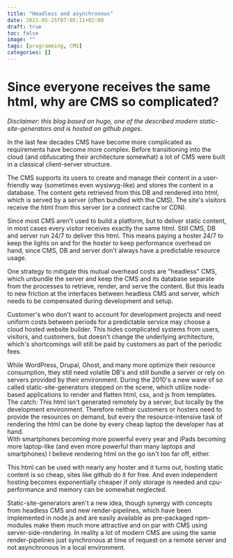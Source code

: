 ```yaml
---
title: "Headless and asynchronous"
date: 2021-05-25T07:05:11+02:00
draft: true
toc: false
image: ""
tags: [programming, CMS]
categories: []
---
```


# Since everyone receives the same html, why are CMS so complicated?
<!--more-->
*Disclaimer: this blog based on hugo, one of the described modern static-site-generators and is hosted on github pages.*

In the last few decades CMS have become more complicated as requirements have become more complex. Before transitioning into the cloud (and obfuscating their architecture somewhat) a lot of CMS were built in a classical client-server structure.

The CMS supports its users to create and manage their content in a user-friendly way (sometimes even wysiwyg-like) and stores the content in a database. The content gets retrieved from this DB and rendered into html, which is served by a server (often bundled with the CMS). The site's visitors receive the html from this server (or a connect cache or CDN).

Since most CMS aren't used to build a platform, but to deliver static content, in most cases every visitor receives exactly the same html. Still CMS, DB and server run 24/7 to deliver this html. This means paying a hoster 24/7 to keep the lights on and for the hoster to keep performance overhead on hand, since CMS, DB and server don't always have a predictable resource usage.

One strategy to mitigate this mutual overhead costs are "headless" CMS, which unbundle the server and keep the CMS and its database separate from the processes to retrieve, render, and serve the content. But this leads to new friction at the interfaces between headless CMS and server, which needs to be compensated during development and setup.

Customer's who don't want to account for development projects and need uniform costs between periods for a predictable service may choose a cloud hosted website builder. This hides complicated systems from users, visitors, and customers, but doesn't change the underlying architecture, which's shortcomings will still be paid by customers as part of the periodic fees.

While WordPress, Drupal, Ghost, and many more optimize their resource consumption, they still need volatile DB's and still bundle a server or rely on servers provided by their environment. During the 2010's a new wave of so called static-site-generators stepped on the scene, which utilize node-based applications to render and flatten html, css, and js from templates. The catch: This html isn't generated remotely by a server, but locally by the development environment. Therefore neither customers or hosters need to provide the resources on demand, but every the resource-intensive task of rendering the html can be done by every cheap laptop the developer has at hand.<br />
With smartphones becoming more powerful every year and iPads becoming more laptop-like (and even more powerful than many laptops and smartphones) I believe rendering html on the go isn't too far off, either.

This html can be used with nearly any hoster and it turns out, hosting static content is so cheap, sites like github do it for free. And even independent hosting becomes exponentially cheaper if only storage is needed and cpu-performance and memory can be somewhat neglected.

Static-site-generators aren't a new idea, though synergy with concepts from headless CMS and new render-pipelines, which have been implemented in node.js and are easily available as pre-packaged npm-modules make them much more attractive and on par with CMS using server-side-rendering. In reality a lot of modern CMS are using the same render-pipelines just synchronous at time of request on a remote server and not asynchronous in a local environment.
